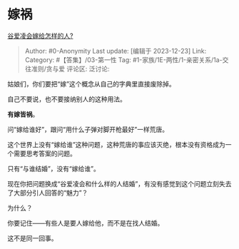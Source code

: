 # 嫁祸
[谷爱凌会嫁给怎样的人?](https://www.zhihu.com/question/525430804/answer/3335780313)

> Author: #0-Anonymity
> Last update: [编辑于 2023-12-23]
> Link:
> Category: #【答集】/03-第一性 
> Tag: #1-家族/1E-两性/1-亲密关系/1a-交往准则/贪与爱 
> 评论区:
> 泛讨论:

姑娘们，你们要把“嫁”这个概念从自己的字典里直接废除掉。

自己不要说，也不要接纳别人的这种用法。

**有嫁皆祸**。

问“嫁给谁好”，跟问“用什么子弹对脚开枪最好”一样荒唐。

这个世界上没有“嫁给谁”这种问题，这种荒唐的事应该灭绝，根本没有资格成为一个需要思考答案的问题。

只有“与谁结婚”，没有“嫁给谁”。

现在你把问题换成“谷爱凌会和什么样的人结婚”，有没有感觉到这个问题立刻失去了大部分引人回答的“魅力”？

为什么？

你要记住——有些人是要人嫁给他，而不是在找人结婚。

这不是同一回事。
